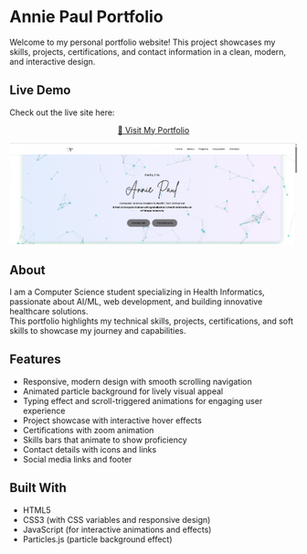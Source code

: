 # Annie Paul Portfolio

Welcome to my personal portfolio website! This project showcases my skills, projects, certifications, and contact information in a clean, modern, and interactive design.

## Live Demo

Check out the live site here:  
<p align="center">
  <a href="https://annecdote123.github.io/Portfolio-/" target="_blank">
    🔗 Visit My Portfolio
  </a>
</p>

![Portfolio Screenshot](image/screenshot.png)

## About

I am a Computer Science student specializing in Health Informatics, passionate about AI/ML, web development, and building innovative healthcare solutions.  
This portfolio highlights my technical skills, projects, certifications, and soft skills to showcase my journey and capabilities.

## Features

- Responsive, modern design with smooth scrolling navigation  
- Animated particle background for lively visual appeal  
- Typing effect and scroll-triggered animations for engaging user experience  
- Project showcase with interactive hover effects  
- Certifications with zoom animation  
- Skills bars that animate to show proficiency  
- Contact details with icons and links  
- Social media links and footer

## Built With

- HTML5  
- CSS3 (with CSS variables and responsive design)  
- JavaScript (for interactive animations and effects)  
- Particles.js (particle background effect)  

